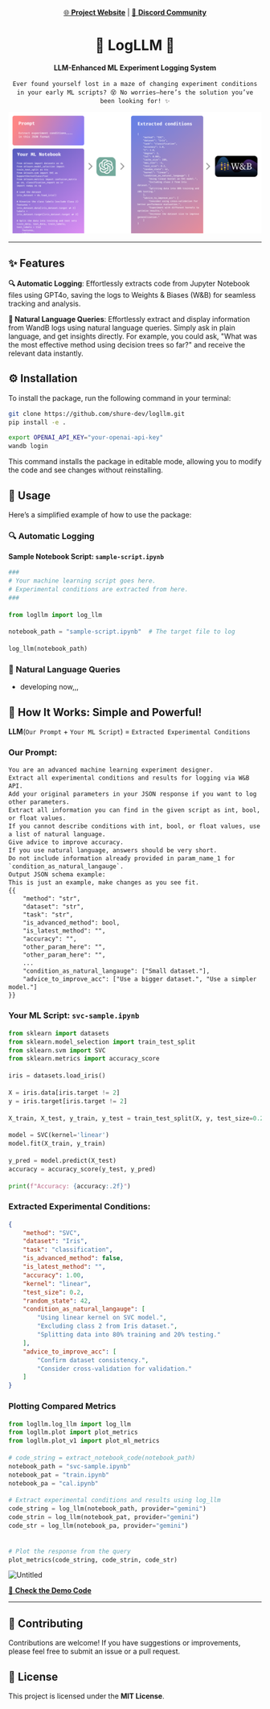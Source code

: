 
<div align="center">

[🌐 **Project Website**](https://logllm.tiiny.site/) | [💬 **Discord Community**](https://discord.gg/3xvUV6xcKW)

# 🚀 **LogLLM** 🚀

**LLM-Enhanced ML Experiment Logging System**

`Ever found yourself lost in a maze of changing experiment conditions in your early ML scripts? 😵 No worries—here’s the solution you’ve been looking for! ✨`

![image](./images/logllm-overview.png)


</div>

---

## ✨ **Features**

**🔍 Automatic Logging**: Effortlessly extracts code from Jupyter Notebook files using GPT4o, saving the logs to Weights & Biases (W&B) for seamless tracking and analysis.

**💬 Natural Language Queries**: Effortlessly extract and display information from WandB logs using natural language queries. Simply ask in plain language, and get insights directly. For example, you could ask, "What was the most effective method using decision trees so far?" and receive the relevant data instantly.

## ⚙️ **Installation**

To install the package, run the following command in your terminal:

```bash
git clone https://github.com/shure-dev/logllm.git
pip install -e .
```

```bash
export OPENAI_API_KEY="your-openai-api-key"
wandb login
```

This command installs the package in editable mode, allowing you to modify the code and see changes without reinstalling.


## 🚀 **Usage**

Here’s a simplified example of how to use the package:

### 🔍 Automatic Logging

**Sample Notebook Script: `sample-script.ipynb`**

```python
###
# Your machine learning script goes here.
# Experimental conditions are extracted from here.
###

from logllm import log_llm

notebook_path = "sample-script.ipynb"  # The target file to log

log_llm(notebook_path)
```

### 💬 Natural Language Queries
- developing now,,,


## 🧠 **How It Works: Simple and Powerful!**

**LLM**(`Our Prompt` + `Your ML Script`) = `Extracted Experimental Conditions`

### **Our Prompt:**

```plaintext
You are an advanced machine learning experiment designer.
Extract all experimental conditions and results for logging via W&B API.
Add your original parameters in your JSON response if you want to log other parameters.
Extract all information you can find in the given script as int, bool, or float values.
If you cannot describe conditions with int, bool, or float values, use a list of natural language.
Give advice to improve accuracy.
If you use natural language, answers should be very short.
Do not include information already provided in param_name_1 for `condition_as_natural_langauge`.
Output JSON schema example:
This is just an example, make changes as you see fit.
{{
    "method": "str",
    "dataset": "str",
    "task": "str",
    "is_advanced_method": bool,
    "is_latest_method": "",
    "accuracy": "",
    "other_param_here": "",
    "other_param_here": "",
    ...
    "condition_as_natural_langauge": ["Small dataset."],
    "advice_to_improve_acc": ["Use a bigger dataset.", "Use a simpler model."]
}}
```

### **Your ML Script: `svc-sample.ipynb`**

```python
from sklearn import datasets
from sklearn.model_selection import train_test_split
from sklearn.svm import SVC
from sklearn.metrics import accuracy_score

iris = datasets.load_iris()

X = iris.data[iris.target != 2]
y = iris.target[iris.target != 2]

X_train, X_test, y_train, y_test = train_test_split(X, y, test_size=0.2, random_state=42)

model = SVC(kernel='linear')
model.fit(X_train, y_train)

y_pred = model.predict(X_test)
accuracy = accuracy_score(y_test, y_pred)

print(f"Accuracy: {accuracy:.2f}")
```

### **Extracted Experimental Conditions:**

```json
{
    "method": "SVC",
    "dataset": "Iris",
    "task": "classification",
    "is_advanced_method": false,
    "is_latest_method": "",
    "accuracy": 1.00,
    "kernel": "linear",
    "test_size": 0.2,
    "random_state": 42,
    "condition_as_natural_langauge": [
        "Using linear kernel on SVC model.",
        "Excluding class 2 from Iris dataset.",
        "Splitting data into 80% training and 20% testing."
    ],
    "advice_to_improve_acc": [
        "Confirm dataset consistency.",
        "Consider cross-validation for validation."
    ]
}
```

### **Plotting Compared Metrics**


```python
from logllm.log_llm import log_llm
from logllm.plot import plot_metrics
from logllm.plot_v1 import plot_ml_metrics

# code_string = extract_notebook_code(notebook_path)
notebook_path = "svc-sample.ipynb" 
notebook_pat = "train.ipynb"
notebook_pa = "cal.ipynb"

# Extract experimental conditions and results using log_llm
code_string = log_llm(notebook_path, provider="gemini")
code_strin = log_llm(notebook_pat, provider="gemini")
code_str = log_llm(notebook_pa, provider="gemini")


# Plot the response from the query
plot_metrics(code_string, code_strin, code_str)
```

![Untitled](https://github.com/user-attachments/assets/364637fc-c7ac-41ce-aa69-862f8d9b3a13)


[📄 **Check the Demo Code**](https://github.com/shure-dev/logllm/blob/main/demos/svc-sample.ipynb)

---

## 🤝 **Contributing**

Contributions are welcome! If you have suggestions or improvements, please feel free to submit an issue or a pull request.

## 📜 **License**

This project is licensed under the **MIT License**.
